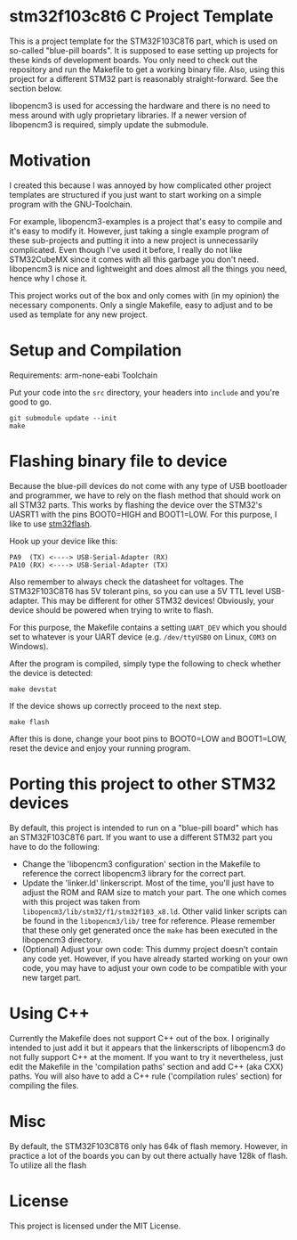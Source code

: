 # stm32f103c8t6 C Project Template

This is a project template for the STM32F103C8T6 part, which is used on so-called "blue-pill boards".
It is supposed to ease setting up projects for these kinds of development boards. You only need to check out the repository and run the Makefile to get a working binary file.
Also, using this project for a different STM32 part is reasonably straight-forward. See the section below.

libopencm3 is used for accessing the hardware and there is no need to mess around with ugly proprietary libraries. If a newer version of libopencm3 is required, simply update the submodule.

# Motivation

I created this because I was annoyed by how complicated other project templates are structured if you just want to start working on a simple program with the GNU-Toolchain.

For example, libopencm3-examples is a project that's easy to compile and it's easy to modify it. However, just taking a single example program of these sub-projects and putting it into a new project is unnecessarily complicated.
Even though I've used it before, I really do not like STM32CubeMX since it comes with all this garbage you don't need. libopencm3 is nice and lightweight and does almost all the things you need, hence why I chose it.

This project works out of the box and only comes with (in my opinion) the necessary components. Only a single Makefile, easy to adjust and to be used as template for any new project.

# Setup and Compilation

Requirements: arm-none-eabi Toolchain

Put your code into the `src` directory, your headers into `include` and you're good to go.

```
git submodule update --init
make
```

# Flashing binary file to device

Because the blue-pill devices do not come with any type of USB bootloader and programmer, we have to rely on the flash method that should work on all STM32 parts.
This works by flashing the device over the STM32's UASRT1 with the pins BOOT0=HIGH and BOOT1=LOW. For this purpose, I like to use [stm32flash](https://github.com/ARMinARM/stm32flash).

Hook up your device like this:
```
PA9  (TX) <----> USB-Serial-Adapter (RX)
PA10 (RX) <----> USB-Serial-Adapter (TX)
```
Also remember to always check the datasheet for voltages. The STM32F103C8T6 has 5V tolerant pins, so you can use a 5V TTL level USB-adapter. This may be different for other STM32 devices!
Obviously, your device should be powered when trying to write to flash.

For this purpose, the Makefile contains a setting `UART_DEV` which you should set to whatever is your UART device (e.g. `/dev/ttyUSB0` on Linux, `COM3` on Windows).

After the program is compiled, simply type the following to check whether the device is detected:
```
make devstat
```
If the device shows up correctly proceed to the next step.
```
make flash
```
After this is done, change your boot pins to BOOT0=LOW and BOOT1=LOW, reset the device and enjoy your running program.

# Porting this project to other STM32 devices

By default, this project is intended to run on a "blue-pill board" which has an STM32F103C8T6 part. If you want to use a different STM32 part you have to do the following:

- Change the 'libopencm3 configuration' section in the Makefile to reference the correct libopencm3 library for the correct part.
- Update the 'linker.ld' linkerscript. Most of the time, you'll just have to adjust the ROM and RAM size to match your part. The one which comes with this project was taken from `libopencm3/lib/stm32/f1/stm32f103_x8.ld`. Other valid linker scripts can be found in the `libopencm3/lib/` tree for reference. Please remember that these only get generated once the `make` has been executed in the libopencm3 directory.
- (Optional) Adjust your own code: This dummy project doesn't contain any code yet. However, if you have already started working on your own code, you may have to adjust your own code to be compatible with your new target part.

# Using C++

Currently the Makefile does not support C++ out of the box. I originally intended to just add it but it appears that the linkerscripts of libopencm3 do not fully support C++ at the moment.
If you want to try it nevertheless, just edit the Makefile in the 'compilation paths' section and add C++ (aka CXX) paths. You will also have to add a C++ rule ('compilation rules' section) for compiling the files.

# Misc

By default, the STM32F103C8T6 only has 64k of flash memory. However, in practice a lot of the boards you can by out there actually have 128k of flash.
To utilize all the flash

# License

This project is licensed under the MIT License.
